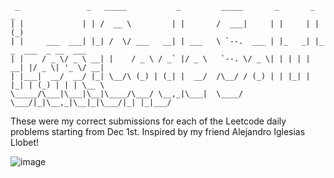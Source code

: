 
```                                                                                                                                                                                  
 _               _   _____           _         _____       _       _   _                 
| |             | | /  __ \         | |       /  ___|     | |     | | (_)                
| |     ___  ___| |_| /  \/ ___   __| | ___   \ `--.  ___ | |_   _| |_ _  ___  _ __  ___ 
| |    / _ \/ _ \ __| |    / _ \ / _` |/ _ \   `--. \/ _ \| | | | | __| |/ _ \| '_ \/ __|
| |___|  __/  __/ |_| \__/\ (_) | (_| |  __/  /\__/ / (_) | | |_| | |_| | (_) | | | \__ \
\_____/\___|\___|\__|\____/\___/ \__,_|\___|  \____/ \___/|_|\__,_|\__|_|\___/|_| |_|___/
```                                                                                                                                                                               
                                                                                                                                                                                  

These were my correct submissions for each of the Leetcode daily problems starting from Dec 1st. Inspired by my friend Alejandro Iglesias Llobet!

![image](https://github.com/user-attachments/assets/629c1c07-1cab-4b00-b75b-50c9837da39e)




